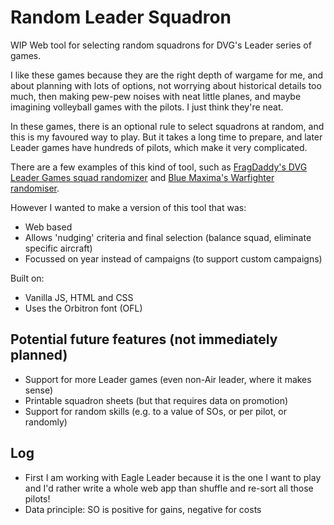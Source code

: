 # Random Leader Squadron
WIP Web tool for selecting random squadrons for DVG's Leader series of games.

I like these games because they are the right depth of wargame for me, and about planning with lots of options, not worrying about historical details too much, then making pew-pew noises with neat little planes, and maybe imagining volleyball games with the pilots. I just think they're neat.

In these games, there is an optional rule to select squadrons at random, and this is my favoured way to play. But it takes a long time to prepare, and later Leader games have hundreds of pilots, which make it very complicated. 

There are a few examples of this kind of tool, such as [FragDaddy's DVG Leader Games squad randomizer](https://boardgamegeek.com/filepage/226394/dvg-leader-games-squad-randomizer) and [Blue Maxima's Warfighter randomiser](https://bluemaxima.org/warfighter/).

However I wanted to make a version of this tool that was:
- Web based
- Allows 'nudging' criteria and final selection (balance squad, eliminate specific aircraft)
- Focussed on year instead of campaigns (to support custom campaigns)

Built on:
- Vanilla JS, HTML and CSS
- Uses the Orbitron font (OFL)

## Potential future features (not immediately planned)
- Support for more Leader games (even non-Air leader, where it makes sense)
- Printable squadron sheets (but that requires data on promotion)
- Support for random skills (e.g. to a value of SOs, or per pilot, or randomly)

## Log

- First I am working with Eagle Leader because it is the one I want to play and I'd rather write a whole web app than shuffle and re-sort all those pilots!
- Data principle: SO is positive for gains, negative for costs

